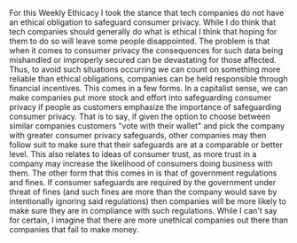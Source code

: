 For this Weekly Ethicacy I took the stance that tech companies do not have an ethical obligation to safeguard consumer privacy. While I do think that tech companies should generally do what is ethical I think that hoping for them to do so will leave some people disappointed. The problem is that when it comes to consumer privacy the consequences for such data being mishandled or improperly secured can be devastating for those affected. Thus, to avoid such situations occurring we can count on something more reliable than ethical obligations, companies can be held responsible through financial incentives. This comes in a few forms. In a capitalist sense, we can make companies put more stock and effort into safeguarding consumer privacy if people as customers emphasize the importance of safeguarding consumer privacy. That is to say, if given the option to choose between similar companies customers "vote with their wallet" and pick the company with greater consumer privacy safeguards, other companies may then follow suit to make sure that their safeguards are at a comparable or better level. This also relates to ideas of consumer trust, as more trust in a company may increase the likelihood of consumers doing business with them. The other form that this comes in is that of government regulations and fines. If consumer safeguards are required by the government under threat of fines (and such fines are more than the company would save by intentionally ignoring said regulations) then companies will be more likely to make sure they are in compliance with such regulations. While I can't say for certain, I imagine that there are more unethical companies out there than companies that fail to make money.



